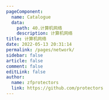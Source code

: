 ```yaml
---
pageComponent:
  name: Catalogue
  data:
    path: 40.计算机网络
    description: 计算机网络
title: 计算机网络
date: 2022-05-13 20:31:14
permalink: /pages/network/
sidebar: false
article: false
comment: false
editLink: false
author: 
  name: zfprotectors
  link: https://github.com/protectors
---
```

